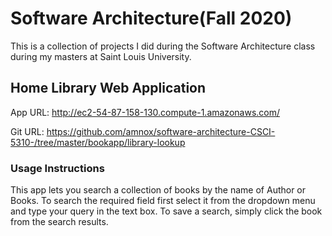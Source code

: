 # Software Architecture(Fall 2020)

This is a collection of projects I did during the Software Architecture class during my masters at Saint Louis University. 

## Home Library Web Application

App URL: http://ec2-54-87-158-130.compute-1.amazonaws.com/
 
Git URL: https://github.com/amnox/software-architecture-CSCI-5310-/tree/master/bookapp/library-lookup
 
### Usage Instructions
 
This app lets you search a collection of books by the name of Author or Books. To search the required field first select it from the dropdown menu and type your query in the text box. To save a search, simply click the book from the search results.